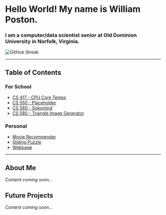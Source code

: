 <h1>Hello World! My name is William Poston.</h1>

<h3>I am a computer/data scientist senior at Old Dominion University in Norfolk, Virginia.</h3>

<!-- [![GitHub Streak](https://streak-stats.demolab.com?user=willpatpost&theme=earth&border_radius=4&date_format=M%20j%5B%2C%20Y%5D&exclude_days=Sun%2CSat)](https://git.io/streak-stats) -->

![GitHub Streak](https://willpatpost.github.io/GitHub-Stats/stats_board.svg)

---

## Table of Contents

### For School
- [CS 417 - CPU Core Temps](https://github.com/Willpatpost/Willpatpost/blob/main/GitHub%20Repo%20Directory/For%20School/CS%20417/CPU%20Core%20Temps.md)
- [CS 550 - Placeholder](https://github.com/Willpatpost/Willpatpost/blob/main/GitHub%20Repo%20Directory/For%20School/CS%20550/place)
- [CS 580 - Sokomind](https://github.com/Willpatpost/Willpatpost/blob/main/GitHub%20Repo%20Directory/For%20School/CS%20580/Sokomind.md)
- [CS 580 - Triangle Image Generator](https://github.com/Willpatpost/Willpatpost/blob/main/GitHub%20Repo%20Directory/For%20School/CS%20580/Triangle%20Image%20Generator.md)

### Personal
- [Movie Recommender](https://github.com/Willpatpost/Willpatpost/blob/main/GitHub%20Repo%20Directory/Personal/Movie%20Recommender.md)
- [Sliding Puzzle](https://github.com/Willpatpost/Willpatpost/blob/main/GitHub%20Repo%20Directory/Personal/Sliding%20Puzzle.md)
- [Webpage](https://github.com/Willpatpost/Willpatpost/blob/main/GitHub%20Repo%20Directory/Personal/Webpage.md)

---

## About Me
*Content coming soon...*

## Future Projects
*Content coming soon...*
